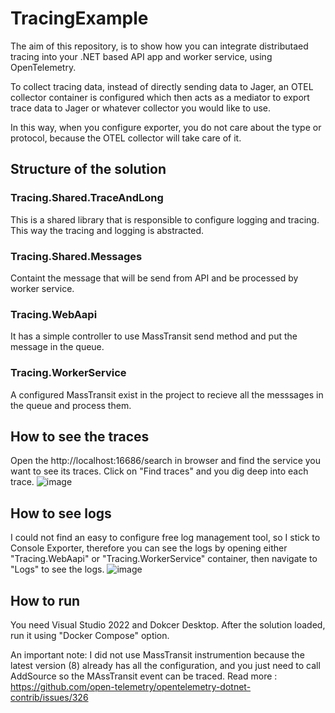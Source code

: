 # TracingExample
The aim of this repository, is to show how you can integrate distributaed tracing into your .NET based API app and worker service, using OpenTelemetry.

To collect tracing data, instead of directly sending data to Jager, an OTEL collector container is configured which then acts as a mediator to export trace data to Jager or whatever collector you would like to use.

In this way, when you configure exporter, you do not care about the type or protocol, because the OTEL collector will take care of it. 

## Structure of the solution
### Tracing.Shared.TraceAndLong
This is a shared library that is responsible to configure logging and tracing. This way the tracing and logging is abstracted.

### Tracing.Shared.Messages
Containt the message that will be send from API and be processed by worker service. 

### Tracing.WebAapi
It has a simple controller to use MassTransit send method and put the message in the queue.

### Tracing.WorkerService
A configured MassTransit exist in the project to recieve all the messsages in the queue and process them.

## How to see the traces
Open the http://localhost:16686/search in browser and find the service you want to see its traces. Click on "Find traces" and you dig deep into each trace.
![image](https://user-images.githubusercontent.com/8937406/204265624-47bf3052-f2bd-4e8f-853d-0a88a93b719b.png)

## How to see logs
I could not find an easy to configure free log management tool, so I stick to Console Exporter, therefore you can see the logs by opening either "Tracing.WebAapi" or "Tracing.WorkerService" container, then navigate to "Logs" to see the logs. 
![image](https://user-images.githubusercontent.com/8937406/204267012-3b11caa9-5bdd-4ce3-b557-bf1c03ae5cb0.png)

## How to run
You need Visual Studio 2022 and Dokcer Desktop. After the solution loaded, run it using "Docker Compose" option.

An important note: I did not use MassTransit instrumention because the latest version (8) already has all the configuration, and you just need to call AddSource so the MAssTransit event can be traced.
Read more : https://github.com/open-telemetry/opentelemetry-dotnet-contrib/issues/326
